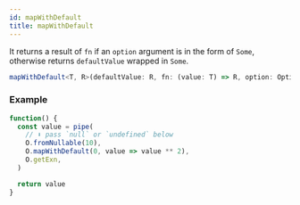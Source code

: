 ```yaml
---
id: mapWithDefault
title: mapWithDefault
---
```


It returns a result of `fn` if an `option` argument is in the form of `Some`, otherwise returns `defaultValue` wrapped in `Some`.

```ts
mapWithDefault<T, R>(defaultValue: R, fn: (value: T) => R, option: Option<T>): Option<R>
```

### Example

```jsx live
function() {
  const value = pipe(
    // ⬇️ pass `null` or `undefined` below
    O.fromNullable(10),
    O.mapWithDefault(0, value => value ** 2),
    O.getExn,
  )

  return value
}
```
